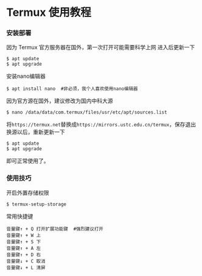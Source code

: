 # Termux 使用教程

### 安装部署
因为 Termux 官方服务器在国外，第一次打开可能需要科学上网
进入后更新一下
```
$ apt update
$ apt upgrade
```
安装nano编辑器
```
$ apt install nano  #非必须，我个人喜欢使用nano编辑器
```
因为官方源在国外，建议修改为国内中科大源
```
$ nano /data/data/com.termux/files/usr/etc/apt/sources.list
```
将`https://termux.net`替换成`https://mirrors.ustc.edu.cn/termux`，保存退出
换源以后，重新更新一下
```
$ apt update
$ apt upgrade
```
即可正常使用了。
### 使用技巧
开启外置存储权限
```
$ termux-setup-storage
```
常用快捷键
```
音量键↑ + Q 打开扩展功能键  #强烈建议打开
音量键↑ + W 上
音量键↑ + S 下
音量键↑ + A 左
音量键↑ + D 右
音量键↓ + C 取消
音量键↓ + L 清屏
```
